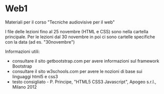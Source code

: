 # Web1
Materiali per il corso "Tecniche audiovisive per il web"

I file delle lezioni fino al 25 novembre (HTML e CSS) sono nella cartella principale. Per le lezioni dal 30 novembre in poi ci sono cartelle specifiche con la data (ad es. "30novembre")

Informazioni utili: 
- consultare il sito getbootstrap.com per avere informazioni sul framework Bootstrap
- consultare il sito w3schools.com per avere le nozioni di base sui linguaggi html5 e css3
- testo consigliato - P. Principe, "HTML5 CSS3 Javascript", Apogeo s.r.l., Milano 2012

